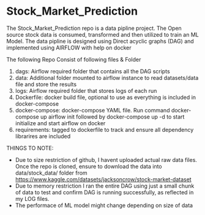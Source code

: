 # Stock_Market_Prediction

The Stock_Market_Prediction repo is a data pipline project. The Open source stock data is consumed, transformed and then utilized to train an ML Model. The data pipline is designed using Direct acyclic graphs (DAG) and implemented using AIRFLOW with help on docker

The following Repo Consist of following files & Folder
1. dags: Airflow required folder that contains all the DAG scripts
2. data: Additional folder mounted to airflow instance to read datasets/data file and store the results
3. logs: Airflow required folder that stores logs of each run
4. Dockerfile: docker build file, optional to use as everything is included in docker-compose
5. docker-compose: docker-compose YAML file. Run command docker-compose up airflow init followed by docker-compose up -d to start initialize and start airflow on docker
6. requirements: tagged to dockerfile to track and ensure all dependency librarires are included

THINGS TO NOTE:

- Due to size restriction of github, I havent uploaded actual raw data files. Once the repo is cloned, ensure to download the data into data/stock_data/ folder from https://www.kaggle.com/datasets/jacksoncrow/stock-market-dataset
- Due to memory restriction I ran the entire DAG using just a small chunk of data to test and confirm DAG is running successfully, as reflected in my LOG files.
- The performace of ML model might change depending on size of data
